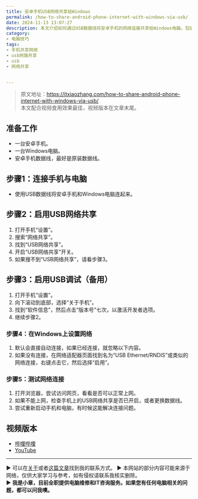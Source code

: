 ```yaml
---
title: 安卓手机USB网络共享给Windows
permalink: /how-to-share-android-phone-internet-with-windows-via-usb/
date: 2024-11-13 13:07:27
description: 本文介绍如何通过USB数据线将安卓手机的网络连接共享给Windows电脑。包括启用USB调试、开启USB网络共享、连接手机与电脑及设置Windows网络的详细步骤。
category:
- 电脑技巧
tags:
- 手机共享网络
- usb网路共享
- usb
- 网络共享


---
```


> 原文地址：<https://itxiaozhang.com/how-to-share-android-phone-internet-with-windows-via-usb/>  
> 本文配合视频食用效果最佳，视频版本在文章末尾。

## 准备工作

- 一台安卓手机。
- 一台Windows电脑。
- 安卓手机数据线，最好是原装数据线。

## 步骤1：连接手机与电脑

- 使用USB数据线将安卓手机和Windows电脑连起来。

## 步骤2：启用USB网络共享

1. 打开手机“设置”。
2. 搜索“网络共享”。
3. 找到“USB网络共享”。
4. 开启“USB网络共享”开关。
5. 如果搜不到“USB网络共享”，请看步骤3。

## 步骤3：启用USB调试（备用）

1. 打开手机“设置”。
2. 向下滚动到底部，选择“关于手机”。
3. 找到“软件信息”，然后点击“版本号”七次，以激活开发者选项。
4. 继续步骤2。

### 步骤4：在Windows上设置网络

1. 默认会直接自动连接，如果已经连接，就忽略以下内容。
2. 如果没有连接，在网络适配器页面找到名为“USB Ethernet/RNDIS”或类似的网络连接，右键点击它，然后选择“启用”。

### 步骤5：测试网络连接

1. 打开浏览器，尝试访问网页，看看是否可以正常上网。
2. 如果不能上网，检查手机上的USB网络共享是否已开启，或者更换数据线。
3. 尝试重新启动手机和电脑，有时候这能解决连接问题。

## 视频版本

- [哔哩哔哩](https://www.bilibili.com/video/BV1fYUTY5ETQ)
- [YouTube](https://youtu.be/O-jCAiVwwaA?si=NJ8YupMfIHHNsCkD)

---
▶ 可以在[关于](https://itxiaozhang.com/about/)或者[这篇文章](https://itxiaozhang.com/about-computer-repair-services-with-me/)找到我的联系方式。
▶ 本网站的部分内容可能来源于网络，仅供大家学习与参考，如有侵权请联系我核实删除。  
▶ **我是小章，目前全职提供电脑维修和IT咨询服务。如果您有任何电脑相关的问题，都可以问我噢。**  
